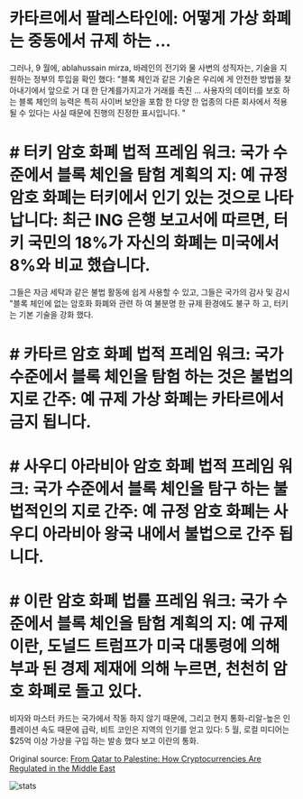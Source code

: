 # 카타르에서 팔레스타인에: 어떻게 가상 화폐는 중동에서 규제 하는 ...

그러나, 9 월에, ablahussain mirza, 바레인의 전기와 물 사변의 성직자는, 기술을 지 원하는 정부의 투입을 확인 했다: "블록 체인과 같은 기술은 우리에 게 안전한 방법을 찾아내기에서 앞으로 거 대 한 단계를가지고가 거래를 촉진 ... 사용자의 데이터를 보호 하는 블록 체인의 능력은 특히 사이버 보안을 포함 한 다양 한 업종의 다른 회사에서 적용 될 수 있다는 사실 때문에 진행의 진정한 표시입니다. "

# # 터키 암호 화폐 법적 프레임 워크: 국가 수준에서 블록 체인을 탐험 계획의 지: 예 규정 암호 화폐는 터키에서 인기 있는 것으로 나타납니다: 최근 ING 은행 보고서에 따르면, 터키 국민의 18%가 자신의 화폐는 미국에서 8%와 비교 했습니다.

그들은 자금 세탁과 같은 불법 활동에 쉽게 사용할 수 있고, 그들은 국가의 감사 및 감시 "블록 체인에 없는 암호화 화폐와 관련 하 여 불분명 한 규제 환경에도 불구 하 고, 터키는 기본 기술을 강화 했다.

# # 카타르 암호 화폐 법적 프레임 워크: 국가 수준에서 블록 체인을 탐험 하는 것은 불법의 지로 간주: 예 규제 가상 화폐는 카타르에서 금지 됩니다.

# # 사우디 아라비아 암호 화폐 법적 프레임 워크: 국가 수준에서 블록 체인을 탐구 하는 불법적인의 지로 간주: 예 규정 암호 화폐는 사우디 아라비아 왕국 내에서 불법으로 간주 됩니다.

# # 이란 암호 화폐 법률 프레임 워크: 국가 수준에서 블록 체인을 탐험 계획의 지: 예 규제 이란, 도널드 트럼프가 미국 대통령에 의해 부과 된 경제 제재에 의해 누르면, 천천히 암호 화폐로 돌고 있다.

비자와 마스터 카드는 국가에서 작동 하지 않기 때문에, 그리고 현지 통화-리알-높은 인플레이션 속도 때문에 급락, 비트 코인은 지역의 인기를 얻고 있다: 5 월, 로컬 미디어는 $25억 이상 가상을 구입 하는 발송 했다 보고 이란의 통화.

Original source: [From Qatar to Palestine: How Cryptocurrencies Are Regulated in the Middle East](https://cointelegraph.com/news/from-qatar-to-palestine-how-cryptocurrencies-are-regulated-in-the-middle-east)

![stats](https://c.statcounter.com/11760860/0/a89fa40b/1/ "stats")
